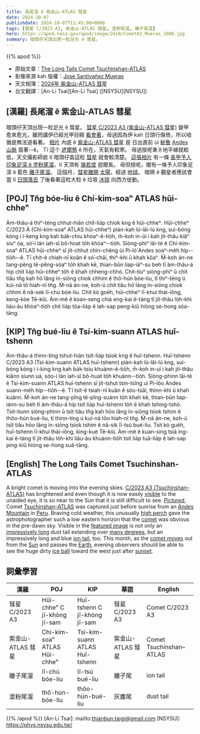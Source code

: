 ```yaml
---
title: 長尾溜 ê 紫金山-ATLAS 彗星
date: 2024-10-07
publishdate: 2024-10-07T11:45:00+0800
tags: [彗星 C/2023 A3, 紫金山-ATLAS 彗星, 塗粉尾溜, 離子尾溜]
hero: https://apod.nasa.gov/apod/image/2410/CometA3_Mueras_1080.jpg
summary: 暗頭仔天頂出現一粒足光 ê 彗星。
---
```


{{% apod %}}

- 原始文章：[The Long Tails Comet Tsuchinshan-ATLAS](https://apod.nasa.gov/apod/ap241007.html)
- 影像來源 kah 版權：[Jose Santivañez Mueras](https://www.flickr.com/photos/astrofotografiadesdeperu/)
- 天文相簿：[2024年 紫金山-ATLAS 彗星](https://www.facebook.com/media/set/?vanity=APOD.Sky&set=a.516503464411569)
- 台文翻譯：[An-Li Tsai][An-Li Tsai] ([NSYSU][NSYSU])

## [漢羅] 長尾溜 ê 紫金山-ATLAS 彗星
暗頭仔天頂出現一粒足光 ê 彗星。
[彗星 C/2023 A3 (紫金山-ATLAS 彗星)][C/2023 A3 (Tsuchinshan–ATLAS)] 變甲愈來愈光，雖罔講伊已經光甲目睭 [看會著][visible]，毋過因為伊 kah 日頭行傷倚，所以咱猶是無法道看著。
[相片][Pictured] 內底 ê [紫金山-ATLAS 彗星][Tsuchinshan–ATLAS] 是 日出進前 ùi [秘魯][Peru] [Andes 山脈][Andes Mountain] 翕著--ê。
Tī 這个 [遮爾懸][high perch] ê 所在，天氣有較寒。
毋過按呢東爿地平線就較低，天文攝影師欲 tī 暗頭仔翕這粒 [彗星][comet] 就會較清楚。
[這張相片][featured image] 有一條 [長甲予人印象足深 ê 塗粉尾溜][impressively long]，tī 天頂有 [幾若度][many degrees] 遐爾長。
毋但按呢，閣有一條予人印象足深 ê 藍色 [離子尾溜][ion tail]。
這個月，[彗星離開][comet moves] [太陽][Sun]，經過 [地球][Earth]。
暗暝 ê 觀星者應該會當 tī [日頭落去][sunset] 了後看著這粒大粒 ê 垃圾 [冰球][ice ball] 向西方徙動。

## [POJ] Tn̂g bóe-liu ê Chí-kim-soaⁿ ATLAS hūi-chheⁿ
Àm-thâu-á thiⁿ-téng chhut-hiān chi̍t-lia̍p chiok kng ê hūi-chheⁿ.
Hūi-chheⁿ C/2023 À (Chí-kim-soaⁿ ATLAS hūi-chheⁿ) piàn-kah lú-lâi-lú kng, sui-bóng kóng i í-keng kng kah ba̍k-chiu khòaⁿ-ē-tio̍h, m̄-koh in-ūi i kah ji̍t-thâu kiâⁿ siuⁿ óa, só͘-í lán iah-sī bô-hoat to̍h khòaⁿ--tio̍h.
Siòng-phìⁿ lāi-té ê Chí-kim-soaⁿ ATLAS hūi-chheⁿ sī ji̍t-chhut chìn-chêng ùi Pì-ló͘ Andes soaⁿ-me̍h hip--tio̍h--ê.
Tī chit-ê chiah-nī koân ê só͘-chāi, thiⁿ-khì ū khah kôaⁿ.
M̄-koh án-ne tang-pêng tē-pêng-sòaⁿ to̍h khah kē, thian-bûn liap-iáⁿ-su beh tī àm-thâu-á hip chit lia̍p hūi-chheⁿ to̍h ē khah chheng-chhó.
Chit-tiuⁿ siòng-phìⁿ ū chi̍t tiâu tn̂g kah hō͘ lâng ìn-siōng chiok chhim ê thô͘-hún bóe-liu, tī thiⁿ-téng ú kúi-nā tō͘ hiah-nī tn̂g.
M̄-nā án-ne, koh-ū chi̍t tiâu hō͘ lâng ìn-siōng chiok chhim ê nâ-sek lī-chú bóe-liu.
Chit kò goe̍h, hūi-chheⁿ lī-khui thài-iông, keng-kòe Tē-kiû.
Àm-mê ê koan-seng chiá eng-kai ē-tàng tī ji̍t-thâu lo̍h-khì liáu-āu khòaⁿ-tio̍h chit lia̍p tōa-lia̍p ê lah-sap peng-kiû hiòng se-hong sóa-tāng.

## [KIP] Tn̂g bué-liu ê Tsí-kim-suann ATLAS huī-tshenn
Àm-thâu-á thinn-tíng tshut-hiān tsi̍t-lia̍p tsiok kng ê huī-tshenn.
Huī-tshenn C/2023 A3 (Tsí-kim-suann ATLAS huī-tshenn) piàn-kah lú-lâi-lú kng, sui-bóng kóng i í-king kng kah ba̍k-tsiu khuànn-ē-tio̍h, m̄-koh in-uī i kah ji̍t-thâu kiânn siunn uá, sóo-í lán iah-sī bô-huat to̍h khuànn--tio̍h.
Siòng-phìnn lāi-té ê Tsí-kim-suann ATLAS huī-tshenn sī ji̍t-tshut tsìn-tsîng uì Pì-lóo Andes suann-me̍h hip--tio̍h--ê.
Tī tsit-ê tsiah-nī kuân ê sóo-tsāi, thinn-khì ū khah kuânn.
M̄-koh án-ne tang-pîng tē-pîng-suànn to̍h khah kē, thian-bûn liap-iánn-su beh tī àm-thâu-á hip tsit lia̍p huī-tshenn to̍h ē khah tshing-tshó.
Tsit-tiunn siòng-phìnn ū tsi̍t tiâu tn̂g kah hōo lâng ìn-siōng tsiok tshim ê thôo-hún bué-liu, tī thinn-tíng ú kuí-nā tōo hiah-nī tn̂g.
M̄-nā án-ne, koh-ū tsi̍t tiâu hōo lâng ìn-siōng tsiok tshim ê nâ-sik lī-tsú bué-liu.
Tsit kò gue̍h, huī-tshenn lī-khui thài-iông, king-kuè Tē-kiû.
Àm-mê ê kuan-sing tsiá ing-kai ē-tàng tī ji̍t-thâu lo̍h-khì liáu-āu khuànn-tio̍h tsit lia̍p tuā-lia̍p ê lah-sap ping-kiû hiòng se-hong suá-tāng.

## [English] The Long Tails Comet Tsuchinshan-ATLAS
A bright comet is moving into the evening skies.
[C/2023 A3 (Tsuchinshan–ATLAS)][C/2023 A3 (Tsuchinshan–ATLAS)] has brightened and even though it is now easily [visible][visible] to the unaided eye, it is so near to the Sun that it is still difficult to see.
[Pictured][Pictured], Comet [Tsuchinshan–ATLAS][Tsuchinshan–ATLAS] was captured just before sunrise from an [Andes Mountain][Andes Mountain] in [Peru][Peru].
Braving cold weather, this unusually [high perch][high perch] gave the astrophotographer such a low eastern horizon that the [comet][comet] was obvious in the pre-dawn sky.
Visible in the [featured image][featured image] is not only an [impressively long][impressively long] dust tail extending over [many degrees][many degrees], but an impressively long and blue [ion tail][ion tail], too.  This month, as the [comet moves][comet moves] out from the [Sun][Sun] and passes the [Earth][Earth], evening observers should be able to see the huge dirty [ice ball][ice ball] toward the west just after [sunset][sunset].

## 詞彙學習
|漢羅|POJ|KIP|華語|English|
|-|-|-|-|-|
| 彗星 C/2023 A3 | Hūi-chheⁿ C jī-khòng jī-sam | Huī-tshenn C jī-khòng jī-sam | 彗星 C/2023 A3 | Comet C/2023 A3 |
| 紫金山-ATLAS 彗星 | Chí-kim-soaⁿ ATLAS Hūi-chheⁿ | Tsí-kim-suann ATLAS Huī-tshenn | 紫金山-ATLAS 彗星 | Comet Tsuchinshan–ATLAS |
| 離子尾溜 | lī-chú bóe-liu | lī-tsú bué-liu | 離子尾 | ion tail |
| 塗粉尾溜 | thô͘-hún-bóe-liu | thôo-hún-bué-liu | 灰塵尾 | dust tail |

{{% /apod %}}
[An-Li Tsai]: mailto:thianbun.taigi@gmail.com
[NSYSU]: https://phys.nsysu.edu.tw/

[copyright]: https://apod.nasa.gov/apod/fap/lib/about_apod.html#srapply
[License3]: https://creativecommons.org/licenses/by/3.0/
[License2]:https://creativecommons.org/licenses/by-nc-nd/2.0/

[C/2023 A3 (Tsuchinshan–ATLAS)]:https://en.wikipedia.org/wiki/C/2023_A3_(Tsuchinshan%E2%80%93ATLAS)
[visible]:https://theskylive.com/c2023a3-info
[Pictured]:https://www.flickr.com/photos/astrofotografiadesdeperu/54038260392/
[Tsuchinshan–ATLAS]:https://apod.nasa.gov/apod/ap240930.html
[Andes Mountain]:https://youtu.be/k6082aNwPEk
[Peru]:https://en.wikipedia.org/wiki/Peru
[high perch]:https://apod.nasa.gov/apod/ap110417.html
[comet]:https://science.nasa.gov/solar-system/comets/
[featured image]:https://www.flickr.com/photos/astrofotografiadesdeperu/54038260392/
[impressively long]:https://www.boredpanda.com/blog/wp-content/uploads/2020/02/5e37fbed56a82_x049wyu58bx31__700.jpg
[many degrees]:https://www.geogebra.org/m/atq6mr3a
[ion tail]:https://apod.nasa.gov/apod/ap240326.html
[comet moves]:https://www.facebook.com/APOD.Sky/videos/1193871551716124
[Sun]:https://spaceplace.nasa.gov/menu/sun/
[Earth]:https://apod.nasa.gov/apod/ap220206.html
[ice ball]:https://apod.nasa.gov/apod/ap151118.html
[sunset]:https://apod.nasa.gov/apod/ap240319.html
